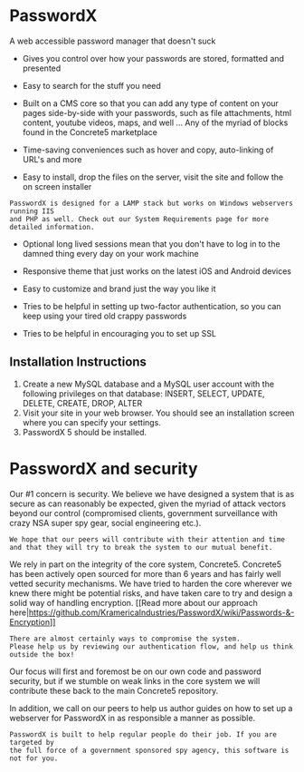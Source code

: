 PasswordX
=========

A web accessible password manager that doesn't suck

* Gives you control over how your passwords are stored, formatted and presented

* Easy to search for the stuff you need

* Built on a CMS core so that you can add any type of content on your pages side-by-side with your passwords, such as file attachments, html content, youtube videos, maps, and well ... Any of the myriad of blocks found in the Concrete5 marketplace

* Time-saving conveniences such as hover and copy, auto-linking of URL's and more

* Easy to install, drop the files on the server, visit the site and follow the on screen installer

```
PasswordX is designed for a LAMP stack but works on Windows webservers running IIS 
and PHP as well. Check out our System Requirements page for more detailed information.
```

* Optional long lived sessions mean that you don't have to log in to the damned thing every day on your work machine

* Responsive theme that just works on the latest iOS and Android devices

* Easy to customize and brand just the way you like it

* Tries to be helpful in setting up two-factor authentication, so you can keep using your tired old crappy passwords

* Tries to be helpful in encouraging you to set up SSL

## Installation Instructions

1. Create a new MySQL database and a MySQL user account with the following privileges on that database: INSERT, SELECT, UPDATE, DELETE, CREATE, DROP, ALTER
1. Visit your site in your web browser. You should see an installation screen where you can specify your settings.
1. PasswordX 5 should be installed.

# PasswordX and security

Our #1 concern is security. We believe we have designed a system that is as secure as can reasonably be expected, given the myriad of attack vectors beyond our control (compromised clients, government surveillance  with crazy NSA super spy gear, social engineering etc.). 


```
We hope that our peers will contribute with their attention and time 
and that they will try to break the system to our mutual benefit.
```

We rely in part on the integrity of the core system, Concrete5. Concrete5 has been actively open sourced for more than 6 years and has fairly well vetted security mechanisms. We have tried to harden the core wherever we knew there might be potential risks, and have taken care to try and design a solid way of handling encryption. [[Read more about our approach here|https://github.com/KramericaIndustries/PasswordX/wiki/Passwords-&-Encryption]]


```
There are almost certainly ways to compromise the system. 
Please help us by reviewing our authentication flow, and help us think outside the box!
```

Our focus will first and foremost be on our own code and password security, but if we stumble on weak links in the core system we will contribute these back to the main Concrete5 repository.

In addition, we call on our peers to help us author guides on how to set up a webserver for PasswordX in as responsible a manner as possible.

```
PasswordX is built to help regular people do their job. If you are targeted by 
the full force of a government sponsored spy agency, this software is not for you.
```
